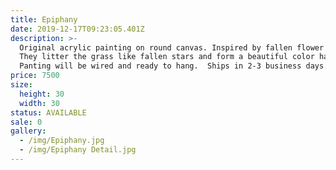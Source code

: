 ```yaml
---
title: Epiphany
date: 2019-12-17T09:23:05.401Z
description: >-
  Original acrylic painting on round canvas. Inspired by fallen flower petals. 
  They litter the grass like fallen stars and form a beautiful color harmony.
  Panting will be wired and ready to hang.  Ships in 2-3 business days. 
price: 7500
size:
  height: 30
  width: 30
status: AVAILABLE
sale: 0
gallery:
  - /img/Epiphany.jpg
  - /img/Epiphany Detail.jpg
---
```


